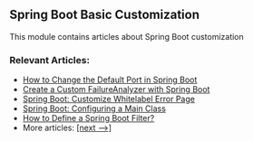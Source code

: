 ## Spring Boot Basic Customization

This module contains articles about Spring Boot customization

### Relevant Articles:

 - [How to Change the Default Port in Spring Boot](https://www.baeldung.com/spring-boot-change-port)
 - [Create a Custom FailureAnalyzer with Spring Boot](https://www.baeldung.com/spring-boot-failure-analyzer)
 - [Spring Boot: Customize Whitelabel Error Page](https://www.baeldung.com/spring-boot-custom-error-page)
 - [Spring Boot: Configuring a Main Class](https://www.baeldung.com/spring-boot-main-class)
 - [How to Define a Spring Boot Filter?](https://www.baeldung.com/spring-boot-add-filter)
 - More articles: [[next -->]](/spring-boot-modules/spring-boot-basic-customization-2)
